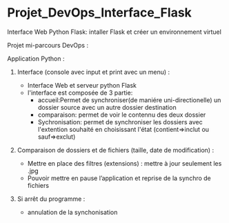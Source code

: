 # Projet_DevOps_Interface_Flask

Interface Web Python Flask: intaller Flask et créer un environnement virtuel

Projet mi-parcours DevOps :


Application Python :

1. Interface (console avec input et print avec un menu) :
    - Interface Web et serveur python Flask
    - l'interface est composée de 3 partie: 
        - accueil:Permet de synchroniser(de maniére uni-directionelle) un dossier source avec un autre dossier destination
        - comparaison: permet de voir le contennu des deux dossier
        - Sychronisation: permet de synchroniser les dossiers avec l'extention souhaité en choisissant l'état (contient=>inclut ou sauf=>exclut)

2. Comparaison de dossiers et de fichiers (taille, date de modification) :
    - Mettre en place des filtres (extensions) : mettre à jour seulement les .jpg
    - Pouvoir mettre en pause l’application et reprise de la synchro de fichiers

3. Si arrêt du programme :
    - annulation de la synchonisation 
